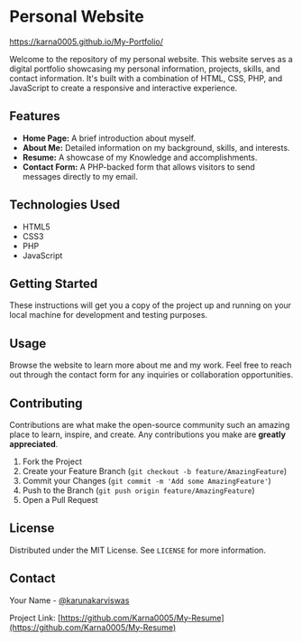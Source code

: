 # Personal Website 
https://karna0005.github.io/My-Portfolio/

Welcome to the repository of my personal website. This website serves as a digital portfolio showcasing my personal information, projects, skills, and contact information. It's built with a combination of HTML, CSS, PHP, and JavaScript to create a responsive and interactive experience.

## Features

- **Home Page:** A brief introduction about myself.
- **About Me:** Detailed information on my background, skills, and interests.
- **Resume:** A showcase of my Knowledge and accomplishments.
- **Contact Form:** A PHP-backed form that allows visitors to send messages directly to my email.

## Technologies Used

- HTML5
- CSS3
- PHP 
- JavaScript

## Getting Started

These instructions will get you a copy of the project up and running on your local machine for development and testing purposes.


## Usage

Browse the website to learn more about me and my work. Feel free to reach out through the contact form for any inquiries or collaboration opportunities.

## Contributing

Contributions are what make the open-source community such an amazing place to learn, inspire, and create. Any contributions you make are **greatly appreciated**.

1. Fork the Project
2. Create your Feature Branch (`git checkout -b feature/AmazingFeature`)
3. Commit your Changes (`git commit -m 'Add some AmazingFeature'`)
4. Push to the Branch (`git push origin feature/AmazingFeature`)
5. Open a Pull Request

## License

Distributed under the MIT License. See `LICENSE` for more information.

## Contact

Your Name - [@karunakarviswas](https://twitter.com/karunakarviswas)

Project Link: [https://github.com/Karna0005/My-Resume](https://github.com/Karna0005/My-Resume)


